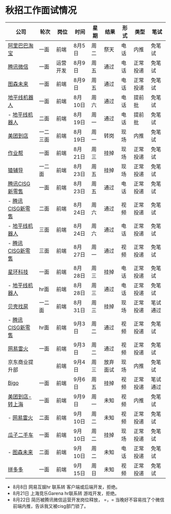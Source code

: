 # 秋招工作面试情况

| 公司 | 轮次 | 岗位 | 时间 |  星期 | 结果 | 形式 | 类型 | 笔试|
| ------| ------| ------| ------| ------| ------| ------| ------| ------|
| [阿里巴巴淘宝](alibaba.md) | 一面 | 前端 | 8月5日 | 周二 | 祭天| 电话 | 内推 | 免笔试 |
| [腾讯微信](tencent.md) | 一面 | 运营开发 | 8月9日 | 周五 | 通过 | 电话 | 正常投递 | 免笔试 |
| [图森未来](tusen.md) | 一面 | 前端 | 8月9日 | 周五 | 通过 | 电话 | 正常投递 |免笔试 |
| [地平线机器人](dipingxian.md) | 一面 | 前端 | 8月10日 | 周六 | 通过 | 电话 | 提前批 |免笔试 |
| - [地平线机器人](dipingxian.md) | 二面 | 前端 | 8月19日 | 周一 | 通过 | 电话 | 提前批 | 免笔试 |
| [美团到店](meituan.md) | 一二三面 | 前端 | 8月19日 | 周一 | 转岗 | 现场 | 内推 |免笔试 |
| [作业帮](zuoyebang.md) | 一面 | 前端 | 8月21日 | 周三 | 挂掉 | 现场 | 正常投递 |免笔试 |
| [猿辅导](yuanfudao.md) | 一二面 | 前端 | 8月23日 | 周五 | 挂掉 | 现场 | 正常投递 |免笔试 |
| [腾讯CISG新零售](tencent.md) | 一面 | 前端 | 8月23日 | 周五 | 通过 | 电话 | 正常投递| 免笔试 |
| - [腾讯CISG新零售](tencent.md) | 二面 | 前端 | 8月24日 | 周六 | 通过 | 视频 | 正常投递 |免笔试 |
| - [地平线机器人](dipingxian.md) | 三面 | 前端 | 8月24日 | 周六 | 通过 | 电话 | 正常投递 | 免笔试 |
| - [腾讯CISG新零售](tencent.md) | 三面 | 前端 | 8月27日 | 周一 | 通过 | 视频 | 正常投递 |免笔试 |
| [星环科技](xinghuan.md) | 一面 | 前端 | 8月28日 | 周三 | 挂掉 | 电话 | 正常投递 | 免笔试 |
| - [地平线机器人](dipingxian.md) | hr面 | 前端 | 8月28日 | 周三 | 通过 | 电话 | 正常投递 | 免笔试 |
| [贝壳找房](beike.md) | 一二面 | 前端 | 8月31日 | 周三 | 挂掉 | 现场 | 正常投递 | 笔试通过 |
| - [腾讯CISG新零售](tencent.md) | hr面 | 前端 | 9月3日 | 周二 | 通过 | 视频 | 正常投递 |免笔试 |
| [网易雷火](wangyi.md) | 一面 | 前端 | 9月3日 | 周二 | 通过 | 视频 | 正常投递 |免笔试 |
| 京东商业提升部 |  | 前端 | 9月4日 | 周三 | 放弃面试 | 现场 | 内推 |免笔试 |
| [Bigo](bigo.md) | 一面 | 前端 | 9月6日 | 周五 | 挂掉 | 视频 | 正常投递 | 笔试通过 |
| [美团到店-转上海](meituan.md) | 一面 | 前端 | 9月9日 | 周一 | 未知 | 视频 | 内推 | 免笔试 |
| - [网易雷火](wangyi.md) | 二面 | 前端 | 9月10日 | 周二 | 未知 | 视频 | 正常投递 | 免笔试 |
| [瓜子二手车](guazi.md) | 一面 | 前端 | 9月10日 | 周二 | 挂掉 | 现场 | 正常投递 | 免笔试 |
| - [图森未来](tusen.md) | 二面 | 前端 | 9月10日 | 周二 | 未知 | 电话 | 正常投递 | 免笔试 |
| [拼多多](pinduoduo.md) | 一面 | 前端 | 9月15日 | 周日 | 未知 | 视频 | 正常投递 | 免笔试 |



+ 8月8日 网易互娱hr 联系转 客户端或后端开发，拒绝。
+ 8月21日 上海竞乐Garena hr联系转 游戏开发，拒绝。
+ 8月22日 简历被腾讯微信运营开发岗位释放， =，= 当晚好不容易找了个微信前端内推，告诉我又被cisg部门锁了。